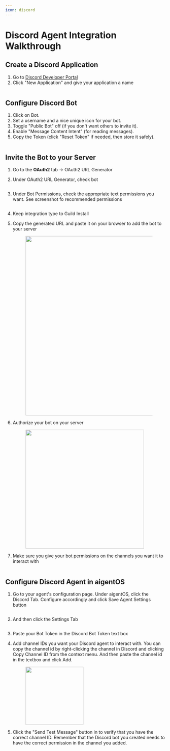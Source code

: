 ```yaml
---
icon: discord
---
```


# Discord Agent Integration Walkthrough

## Create a Discord Application

1. Go to [Discord Developer Portal](https://discord.com/developers/applications)
2. Click "New Application" and give your application a name

<figure><img src="../../../.gitbook/assets/image (46).png" alt=""><figcaption></figcaption></figure>

## Configure Discord Bot

1. Click on Bot.
2. Set a username and a nice unique icon for your bot.
3. Toggle "Public Bot" off (if you don't want others to invite it).
4. Enable "Message Content Intent" (for reading messages).
5. Copy the Token (click "Reset Token" if needed, then store it safely).

<figure><img src="../../../.gitbook/assets/image (47).png" alt=""><figcaption></figcaption></figure>

## Invite the Bot to your Server

1. Go to the **OAuth2** tab → OAuth2 URL Generator
2.  Under OAuth2 URL Generator, check bot

    <figure><img src="../../../.gitbook/assets/image (49).png" alt=""><figcaption></figcaption></figure>
3.  Under Bot Permissions, check the appropriate text permissions you want. See screenshot fo recommended permissions

    <figure><img src="../../../.gitbook/assets/image (50).png" alt=""><figcaption></figcaption></figure>
4. Keep integration type to Guild Install
5.  Copy the generated URL and paste it on your browser to add the bot to your server

    <div align="left"><figure><img src="../../../.gitbook/assets/image (51).png" alt="" width="563"><figcaption></figcaption></figure></div>
6.  Authorize your bot on your server &#x20;

    <div align="left"><figure><img src="../../../.gitbook/assets/image (56).png" alt="" width="373"><figcaption></figcaption></figure></div>
7.  Make sure you give your bot permissions on the channels you want it to interact with

    <figure><img src="../../../.gitbook/assets/image (58).png" alt=""><figcaption></figcaption></figure>

## Configure Discord Agent in aigentOS

1.  Go to your agent's configuration page. Under aigentOS, click the Discord Tab. Configure accordingly and click Save Agent Settings button

    <figure><img src="../../../.gitbook/assets/image (61).png" alt=""><figcaption></figcaption></figure>
2.  And then click the Settings Tab

    <figure><img src="../../../.gitbook/assets/image (63).png" alt=""><figcaption></figcaption></figure>
3. Paste your Bot Token in the Discord Bot Token text box
4.  Add channel IDs you want your Discord agent to interact with. You can copy the channel id by right-clicking the channel in Discord and clicking Copy Channel ID from the context menu. And then paste the channel id in the textbox and click Add.&#x20;

    <div align="left"><figure><img src="../../../.gitbook/assets/image (64).png" alt="" width="182"><figcaption></figcaption></figure></div>
5. Click the "Send Test Message" button in to verify that you have the correct channel ID. Remember that the Discord bot you created needs to have the correct permission in the channel you added.

